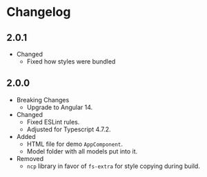 # Changelog

## 2.0.1
* Changed
  * Fixed how styles were bundled

## 2.0.0

* Breaking Changes
  * Upgrade to Angular 14.
* Changed
  * Fixed ESLint rules.
  * Adjusted for Typescript 4.7.2.
* Added
  * HTML file for demo `AppComponent`.
  * Model folder with all models put into it.
* Removed
  * `ncp` library in favor of `fs-extra` for style copying during build.
